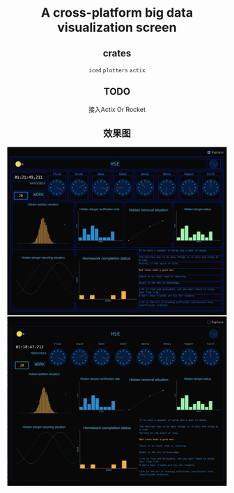 <div align="center">

# A cross-platform big data visualization screen

## crates

`iced`
`plotters`
`actix`

## TODO

接入Actix Or Rocket


## 效果图
![Explain](./assets/explain.jpg)
![Final](./assets/shiyi-1.jpg)


